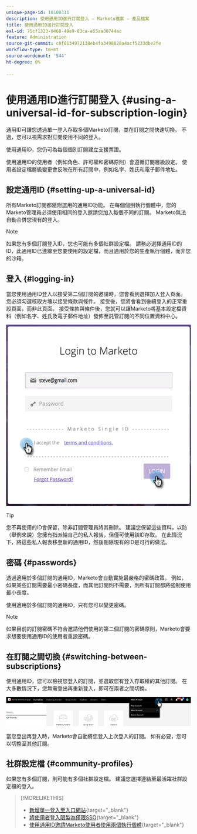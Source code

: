 ```yaml
---
unique-page-id: 10100311
description: 使用通用ID進行訂閱登入 — Marketo檔案 — 產品檔案
title: 使用通用ID進行訂閱登入
exl-id: 75cf1323-0468-49e9-83ca-e55aa30744ac
feature: Administration
source-git-commit: c0f0134972138eb4fa3498028a4acf5233dbe2fe
workflow-type: tm+mt
source-wordcount: '544'
ht-degree: 0%

---
```


# 使用通用ID進行訂閱登入 {#using-a-universal-id-for-subscription-login}

通用ID可讓您透過單一登入存取多個Marketo訂閱，並在訂閱之間快速切換。 不過，您可以視需求對訂閱使用不同的登入。

使用通用ID，您仍可為每個個別訂閱建立支援票證。

使用通用ID的使用者（例如角色、許可權和密碼原則）會遵循訂閱層級設定。 使用者設定檔層級變更會反映在所有訂閱中，例如名字、姓氏和電子郵件地址。

## 設定通用ID {#setting-up-a-universal-id}

所有Marketo訂閱都隨附選用的通用ID功能。 在每個個別執行個體中，您的Marketo管理員必須使用相同的登入邀請您加入每個不同的訂閱。 Marketo無法自動合併您現有的登入。

>[!NOTE]
>
>如果您有多個訂閱登入ID，您也可能有多個社群設定檔。 請務必選擇通用ID的ID，此通用ID已連線至您要使用的設定檔，而且適用於您的生產執行個體，而非您的沙箱。

## 登入 {#logging-in}

當您使用通用ID登入以接受第二個訂閱的邀請時，您會看到選擇加入登入頁面。 您必須勾選核取方塊以接受條款與條件。 接受後，您將會看到後續登入的正常重設頁面，而非此頁面。 接受條款與條件後，您就可以讓Marketo將基本設定檔資料（例如名字、姓氏及電子郵件地址）發佈至託管訂閱的不同位置資料中心。

![](assets/using-a-universal-id-for-subscription-login-1.png)

>[!TIP]
>
>您不再使用的ID會保留，除非訂閱管理員將其刪除。 建議您保留這些資料，以防（舉例來說）您擁有指派給自己的私人報告，但僅可使用該ID存取。 在此情況下，將這些私人報表移至新的通用ID，然後刪除現有的ID是可行的做法。

## 密碼 {#passwords}

透過適用於多個訂閱的通用ID，Marketo會自動實施最嚴格的密碼政策。 例如，如果某些訂閱需要最小密碼長度，而其他訂閱則不需要，則所有訂閱都將強制使用最小長度。

使用適用於多個訂閱的通用ID，只有您可以變更密碼。

>[!NOTE]
>
>如果目前的訂閱密碼不符合邀請他們使用的第二個訂閱的密碼原則，Marketo會要求想要使用通用ID的使用者重設密碼。

## 在訂閱之間切換 {#switching-between-subscriptions}

使用通用ID，您可以檢視您登入的訂閱，並選取您有登入存取權的其他訂閱。 在大多數情況下，您無需登出再重新登入，即可在兩者之間切換。

![](assets/using-a-universal-id-for-subscription-login-2.png)

當您登出再登入時，Marketo會自動將您登入上次登入的訂閱。 如有必要，您可以切換至其他訂閱。

## 社群設定檔 {#community-profiles}

如果您有多個訂閱，則可能有多個社群設定檔。 建議您選擇連結至最活躍社群設定檔的登入。

>[!MORELIKETHIS]
>
>* [新增單一登入至入口網站](/help/marketo/product-docs/administration/additional-integrations/add-single-sign-on-to-a-portal.md){target="_blank"}
>* [將使用者登入限製為僅限SSO](/help/marketo/product-docs/administration/additional-integrations/restrict-user-login-to-sso-only.md){target="_blank"}
>* [使用通用ID邀請Marketo使用者使用兩個執行個體](https://nation.marketo.com/t5/Knowledgebase/Inviting-Marketo-Users-to-Two-Instances-with-Universal-ID-UID/ta-p/251122){target="_blank"}
